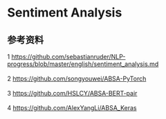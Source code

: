 # Sentiment Analysis

## 参考资料
1  https://github.com/sebastianruder/NLP-progress/blob/master/english/sentiment_analysis.md<br><br>
2  https://github.com/songyouwei/ABSA-PyTorch<br><br>
3  https://github.com/HSLCY/ABSA-BERT-pair<br><br>
4  https://github.com/AlexYangLi/ABSA_Keras<br><br>
